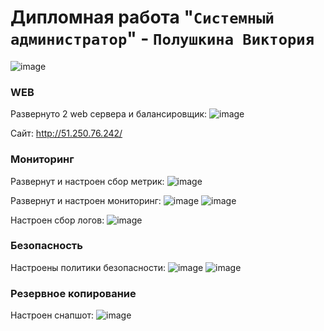 # Дипломная работа "`Системный администратор`" - `Полушкина Виктория`

![image](https://github.com/vapolushkina/Diplom/assets/121248099/9176fcfd-5bbe-48bd-a3db-83eab9df2785)

### WEB
Развернуто 2 web сервера и балансировщик:
![image](https://github.com/vapolushkina/Diplom/assets/121248099/451dc983-0fec-4cda-82dd-9c3ca7b8e2ef)

Сайт: http://51.250.76.242/

### Мониторинг
Развернут и настроен сбор метрик:
![image](https://github.com/vapolushkina/Diplom/assets/121248099/f26aeba4-28b3-4232-a979-26288dfef5b5)

Развернут и настроен мониторинг:
![image](https://github.com/vapolushkina/Diplom/assets/121248099/bc3495cc-f1f5-42b0-8c6c-c162e654c42a)
![image](https://github.com/vapolushkina/Diplom/assets/121248099/1191f273-cf06-4955-b69d-b08b2ab221a4)

Настроен сбор логов:
![image](https://github.com/vapolushkina/Diplom/assets/121248099/73555886-186e-46cd-8f06-79b57cfd887d)

### Безопасность
Настроены политики безопасности:
![image](https://github.com/vapolushkina/Diplom/assets/121248099/d13c3e63-cda7-4bf9-af20-29eff0bd917a)
![image](https://github.com/vapolushkina/Diplom/assets/121248099/949da2df-5b51-4c08-bf6e-cf180ef307a5)

### Резервное копирование
Настроен снапшот:
![image](https://github.com/vapolushkina/Diplom/assets/121248099/403b3e1e-169e-4dc8-96e6-7dd56d0c0474)

